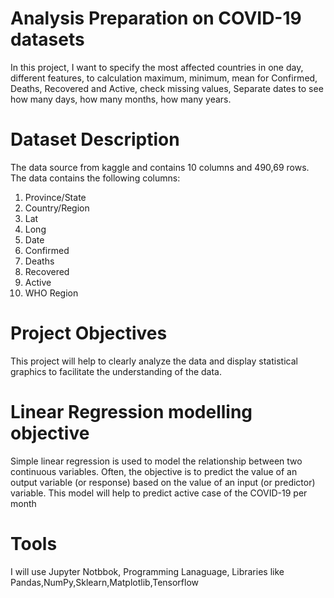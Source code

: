 #  Analysis Preparation on  COVID-19 datasets

In this project, I want to specify the most affected countries in one day, different features, to calculation maximum, minimum, mean for Confirmed, Deaths, Recovered and Active, check missing values, Separate dates to see how many days, how many months, how many years.
# Dataset Description

The data source from kaggle and contains 10 columns and 490,69 rows. The data contains the following columns:
1) Province/State 
2) Country/Region 
3) Lat 
4) Long 
5) Date 
6) Confirmed 
7) Deaths 
8) Recovered 
9) Active 
10) WHO Region

# Project Objectives 

This project will help to clearly analyze the data and display statistical graphics to facilitate the understanding of the data.

# Linear Regression modelling objective
Simple linear regression is used to model the relationship between two continuous variables. Often, the objective is to predict the value of an output variable (or response) based on the value of an input (or predictor) variable. This model will help to predict active case of the COVID-19  per month

# Tools

I will use Jupyter Notbbok, Programming Lanaguage, Libraries like Pandas,NumPy,Sklearn,Matplotlib,Tensorflow
